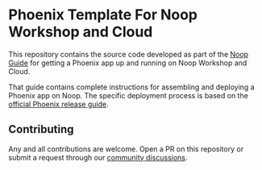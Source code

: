 # Phoenix Template For Noop Workshop and Cloud

This repository contains the source code developed as part of the [Noop Guide](https://noop.dev/blog/launch-phoenix-app/) for getting a Phoenix app up and running on Noop Workshop and Cloud.

That guide contains complete instructions for assembling and deploying a Phoenix app on Noop. The specific deployment process is based on the [official Phoenix release guide](https://hexdocs.pm/phoenix/releases.html).

## Contributing

Any and all contributions are welcome. Open a PR on this repository or submit a request through our [community discussions](https://github.com/orgs/noop-inc/discussions).
